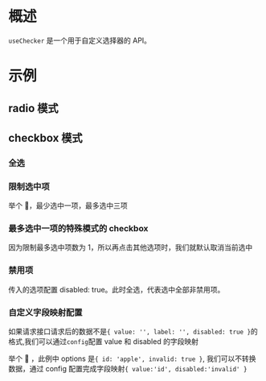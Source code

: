 # 概述

`useChecker` 是一个用于自定义选择器的 API。

# 示例

## radio 模式

<demo src="./../demo/useChecker/DemoRadio.vue"></demo>

## checkbox 模式

### 全选

<demo src="./../demo/useChecker/DemoCheckBoxAll.vue"></demo>

### 限制选中项

举个 🌰，最少选中一项，最多选中三项

<demo src="./../demo/useChecker/DemoCheckBoxLimit.vue"></demo>

### 最多选中一项的特殊模式的 checkbox

因为限制最多选中项数为 1，所以再点击其他选项时，我们就默认取消当前选中

<demo src="./../demo/useChecker/DemoCheckBoxLimitOne.vue"></demo>

### 禁用项

传入的选项配置 disabled: true。此时全选，代表选中全部非禁用项。

<demo src="./../demo/useChecker/DemoCheckBoxDisabled.vue"></demo>

### 自定义字段映射配置

如果请求接口请求后的数据不是`{ value: '', label: '', disabled: true }`的格式,我们可以通过`config`配置 value 和 disabled 的字段映射

举个 🌰 ，此例中 options 是`{ id: 'apple', invalid: true }`, 我们可以不转换数据，通过 config 配置完成字段映射`{ value:'id', disabled:'invalid' }`

<demo src="./../demo/useChecker/DemoCheckBoxConfig.vue"></demo>

